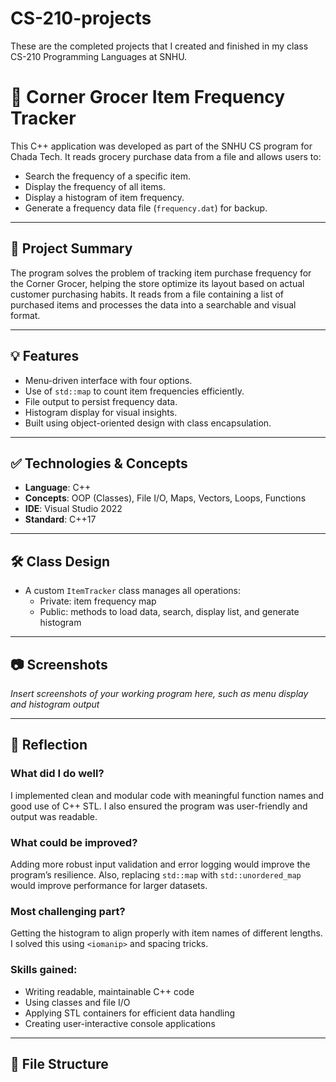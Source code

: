 # CS-210-projects
These are the completed projects that I created and finished in my class CS-210 Programming Languages at SNHU.

# 🛒 Corner Grocer Item Frequency Tracker

This C++ application was developed as part of the SNHU CS program for Chada Tech. It reads grocery purchase data from a file and allows users to:

- Search the frequency of a specific item.
- Display the frequency of all items.
- Display a histogram of item frequency.
- Generate a frequency data file (`frequency.dat`) for backup.

---

## 📌 Project Summary

The program solves the problem of tracking item purchase frequency for the Corner Grocer, helping the store optimize its layout based on actual customer purchasing habits. It reads from a file containing a list of purchased items and processes the data into a searchable and visual format.

---

## 💡 Features

- Menu-driven interface with four options.
- Use of `std::map` to count item frequencies efficiently.
- File output to persist frequency data.
- Histogram display for visual insights.
- Built using object-oriented design with class encapsulation.

---

## ✅ Technologies & Concepts

- **Language**: C++
- **Concepts**: OOP (Classes), File I/O, Maps, Vectors, Loops, Functions
- **IDE**: Visual Studio 2022
- **Standard**: C++17

---

## 🛠 Class Design

- A custom `ItemTracker` class manages all operations:
  - Private: item frequency map
  - Public: methods to load data, search, display list, and generate histogram

---

## 📷 Screenshots

*Insert screenshots of your working program here, such as menu display and histogram output*

---

## 🧠 Reflection

### What did I do well?
I implemented clean and modular code with meaningful function names and good use of C++ STL. I also ensured the program was user-friendly and output was readable.

### What could be improved?
Adding more robust input validation and error logging would improve the program’s resilience. Also, replacing `std::map` with `std::unordered_map` would improve performance for larger datasets.

### Most challenging part?
Getting the histogram to align properly with item names of different lengths. I solved this using `<iomanip>` and spacing tricks.

### Skills gained:
- Writing readable, maintainable C++ code
- Using classes and file I/O
- Applying STL containers for efficient data handling
- Creating user-interactive console applications

---

## 📂 File Structure


